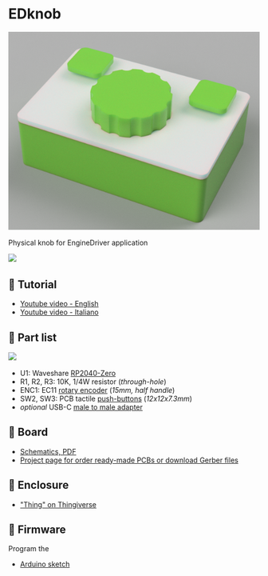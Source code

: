 # EDknob

![](https://github.com/lucadentella/EDknob/raw/main/images/cover.png)

Physical knob for EngineDriver application

![](https://img.shields.io/badge/license-CC--BY--NC--SA-green)

## :movie_camera: Tutorial
- [Youtube video - English](https://youtu.be/ck0IdwVWIIs)
- [Youtube video - Italiano](https://youtu.be/Wxny4k97sL8)

## :notebook: Part list
![](https://github.com/lucadentella/EDknob/raw/main/images/parts.png)
- U1: Waveshare [RP2040-Zero](https://www.waveshare.com/wiki/RP2040-Zero)
- R1, R2, R3: 10K, 1/4W resistor (*through-hole*)
- ENC1: EC11 [rotary encoder](https://www.aliexpress.com/item/1005005983134515.html) (*15mm, half handle*)
- SW2, SW3: PCB tactile [push-buttons](https://www.aliexpress.com/item/32912175986.html) (*12x12x7.3mm*)
- *optional* USB-C [male to male adapter](https://www.aliexpress.com/item/1005006744652991.html)

## :wrench: Board
- [Schematics, PDF](https://github.com/lucadentella/EDknob/raw/main/board/edknob.pdf)
- [Project page for order ready-made PCBs or download Gerber files](https://www.pcbway.com/project/shareproject/NFCMusicPlayer_7cb0c6f8.html)

## :gift: Enclosure
- ["Thing" on Thingiverse](https://www.thingiverse.com/thing:7028397)

## :floppy_disk: Firmware
Program the 
 - [Arduino sketch](https://github.com/lucadentella/EDknob/tree/main/firmware/edknob)